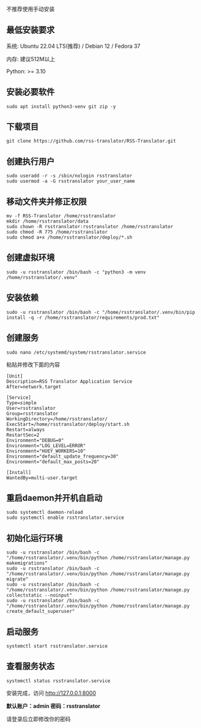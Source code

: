 不推荐使用手动安装

## 最低安装要求

系统: Ubuntu 22.04 LTS(推荐) / Debian 12 / Fedora 37

内存: 建议512M以上

Python: >= 3.10

## 安装必要软件

`sudo apt install python3-venv git zip -y`

## 下载项目

`git clone https://github.com/rss-translator/RSS-Translator.git`

## 创建执行用户

```
sudo useradd -r -s /sbin/nologin rsstranslator
sudo usermod -a -G rsstranslator your_user_name
```

## 移动文件夹并修正权限

```
mv -f RSS-Translator /home/rsstranslator
mkdir /home/rsstranslator/data
sudo chown -R rsstranslator:rsstranslator /home/rsstranslator
sudo chmod -R 775 /home/rsstranslator
sudo chmod a+x /home/rsstranslator/deploy/*.sh
```

## 创建虚拟环境

```
sudo -u rsstranslator /bin/bash -c "python3 -m venv /home/rsstranslator/.venv"
```

## 安装依赖

`sudo -u rsstranslator /bin/bash -c "/home/rsstranslator/.venv/bin/pip install -q -r /home/rsstranslator/requirements/prod.txt"`

## 创建服务

`sudo nano /etc/systemd/system/rsstranslator.service`

粘贴并修改下面的内容

```
[Unit]
Description=RSS Translator Application Service
After=network.target

[Service]
Type=simple
User=rsstranslator
Group=rsstranslator
WorkingDirectory=/home/rsstranslator/
ExecStart=/home/rsstranslator/deploy/start.sh
Restart=always
RestartSec=2
Environment="DEBUG=0"
Environment="LOG_LEVEL=ERROR"
Environment="HUEY_WORKERS=10"
Environment="default_update_frequency=30"
Environment="default_max_posts=20"

[Install]
WantedBy=multi-user.target
```

## 重启daemon并开机自启动

```
sudo systemctl daemon-reload
sudo systemctl enable rsstranslator.service
```

## 初始化运行环境

```
sudo -u rsstranslator /bin/bash -c "/home/rsstranslator/.venv/bin/python /home/rsstranslator/manage.py makemigrations"
sudo -u rsstranslator /bin/bash -c "/home/rsstranslator/.venv/bin/python /home/rsstranslator/manage.py migrate"
sudo -u rsstranslator /bin/bash -c "/home/rsstranslator/.venv/bin/python /home/rsstranslator/manage.py collectstatic --noinput"
sudo -u rsstranslator /bin/bash -c "/home/rsstranslator/.venv/bin/python /home/rsstranslator/manage.py create_default_superuser"
```

## 启动服务

`systemctl start rsstranslator.service`

## 查看服务状态

`systemctl status rsstranslator.service`

安装完成，访问 http://127.0.0.1:8000

**默认账户：admin 密码：rsstranslator**

请登录后立即修改你的密码
